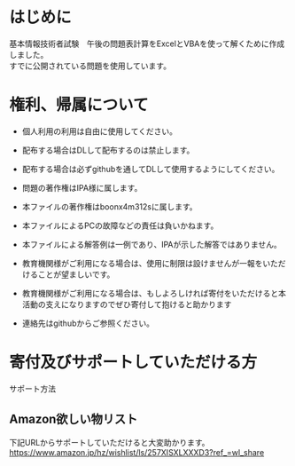 # はじめに
基本情報技術者試験　午後の問題表計算をExcelとVBAを使って解くために作成しました。  
すでに公開されている問題を使用しています。

# 権利、帰属について
* 個人利用の利用は自由に使用してください。
* 配布する場合はDLして配布するのは禁止します。
* 配布する場合は必ずgithubを通してDLして使用するようにしてください。
* 問題の著作権はIPA様に属します。
* 本ファイルの著作権はboonx4m312sに属します。
* 本ファイルによるPCの故障などの責任は負いかねます。
* 本ファイルによる解答例は一例であり、IPAが示した解答ではありません。
* 教育機関様がご利用になる場合は、使用に制限は設けませんが一報をいただけることが望ましいです。
* 教育機関様がご利用になる場合は、もしよろしければ寄付をいただけると本活動の支えになりますのでぜひ寄付して抱けると助かります

* 連絡先はgithubからご参照ください。
# 寄付及びサポートしていただける方
サポート方法
## Amazon欲しい物リスト
下記URLからサポートしていただけると大変助かります。  
https://www.amazon.jp/hz/wishlist/ls/257XISXLXXXD3?ref_=wl_share

